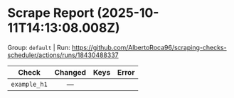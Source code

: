 # Scrape Report (2025-10-11T14:13:08.008Z)

Group: `default`  |  Run: https://github.com/AlbertoRoca96/scraping-checks-scheduler/actions/runs/18430488337

| Check | Changed | Keys | Error |
|---|:---:|:--|:--|
| `example_h1` | — |  |  |
